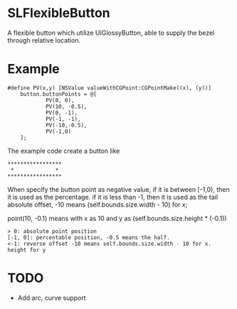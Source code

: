 SLFlexibleButton
================

A flexible button which utilize UIGlossyButton, able to supply the bezel through relative location.

Example
================

```objc
#define PV(x,y) [NSValue valueWithCGPoint:CGPointMake((x), (y))]
    button.buttonPoints = @[
            PV(0, 0),
            PV(10, -0.5),
            PV(0, -1),
            PV(-1, -1),
            PV(-10,-0.5),
            PV(-1,0)
    ];
```

The example code create a button like

```
*****************
 *             *
***************** 
```

When specify the button point as negative value, if it is between [-1,0), then it is used as the percentage. if it is less than -1, then it is used as the tail absolute offset, -10 means (self.bounds.size.width - 10) for x;

point(10, -0.1) means with x as 10 and y as (self.bounds.size.height * (-0.1))

```
> 0: absolute point position
[-1, 0]: percentable position, -0.5 means the half.
<-1: reverse offset -10 means self.bounds.size.width - 10 for x. height for y
```

TODO
==================
* Add arc, curve support
